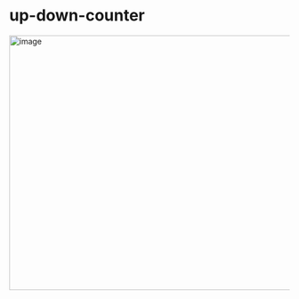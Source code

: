 # up-down-counter
<img width="1632" height="458" alt="image" src="https://github.com/user-attachments/assets/fd6fe424-3dc9-42a5-90fc-d4cef019e7cf" />
